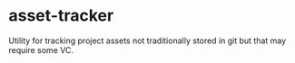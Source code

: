 # asset-tracker
Utility for tracking project assets not traditionally stored in git but that may require some VC.
